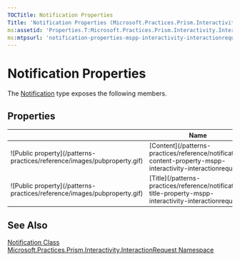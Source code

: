 ```yaml
---
TOCTitle: Notification Properties
Title: 'Notification Properties (Microsoft.Practices.Prism.Interactivity.InteractionRequest)'
ms:assetid: 'Properties.T:Microsoft.Practices.Prism.Interactivity.InteractionRequest.Notification'
ms:mtpsurl: 'notification-properties-mspp-interactivity-interactionrequest.md'
---
```



# Notification Properties

The [Notification](/patterns-practices/reference/notification-class-mspp-interactivity-interactionrequest) type exposes the following members.

## Properties

<table>

<thead>
<tr class="header">
<th> </th>
<th>Name</th>
<th>Description</th>
</tr>
</thead>
<tbody>
<tr class="odd">
<td>![Public property](/patterns-practices/reference/images/pubproperty.gif)</td>
<td>[Content](/patterns-practices/reference/notification-content-property-mspp-interactivity-interactionrequest)</td>
<td><div class="summary">
Gets or sets the content of the notification.
</div></td>
</tr>
<tr class="even">
<td>![Public property](/patterns-practices/reference/images/pubproperty.gif)</td>
<td>[Title](/patterns-practices/reference/notification-title-property-mspp-interactivity-interactionrequest)</td>
<td><div class="summary">
Gets or sets the title to use for the notification.
</div></td>
</tr>
</tbody>
</table>

## See Also

[Notification Class](/patterns-practices/reference/notification-class-mspp-interactivity-interactionrequest)  
[Microsoft.Practices.Prism.Interactivity.InteractionRequest Namespace](/patterns-practices/reference/mspp-interactivity-interactionrequest-namespace)  
